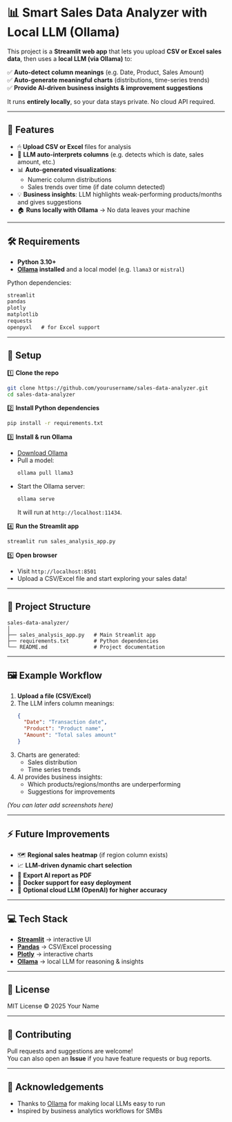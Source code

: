# 📊 Smart Sales Data Analyzer with Local LLM (Ollama)

This project is a **Streamlit web app** that lets you upload **CSV or Excel sales data**, then uses a **local LLM (via Ollama)** to:

✅ **Auto-detect column meanings** (e.g. Date, Product, Sales Amount)  
✅ **Auto-generate meaningful charts** (distributions, time-series trends)  
✅ **Provide AI-driven business insights & improvement suggestions**  

It runs **entirely locally**, so your data stays private. No cloud API required.

---

## 🚀 Features

- 🖱 **Upload CSV or Excel** files for analysis  
- 🧠 **LLM auto-interprets columns** (e.g. detects which is date, sales amount, etc.)  
- 📊 **Auto-generated visualizations**:
  - Numeric column distributions
  - Sales trends over time (if date column detected)
- 💡 **Business insights**: LLM highlights weak-performing products/months and gives suggestions  
- 🏠 **Runs locally with Ollama** → No data leaves your machine  

---

## 🛠 Requirements

- **Python 3.10+**
- **[Ollama](https://ollama.com/) installed** and a local model (e.g. `llama3` or `mistral`)

Python dependencies:
```txt
streamlit
pandas
plotly
matplotlib
requests
openpyxl   # for Excel support
```

---

## 🔧 Setup

1️⃣ **Clone the repo**
```bash
git clone https://github.com/yourusername/sales-data-analyzer.git
cd sales-data-analyzer
```

2️⃣ **Install Python dependencies**
```bash
pip install -r requirements.txt
```

3️⃣ **Install & run Ollama**
- [Download Ollama](https://ollama.com/download)
- Pull a model:
  ```bash
  ollama pull llama3
  ```
- Start the Ollama server:
  ```bash
  ollama serve
  ```
  It will run at `http://localhost:11434`.

4️⃣ **Run the Streamlit app**
```bash
streamlit run sales_analysis_app.py
```

5️⃣ **Open browser**
- Visit `http://localhost:8501`
- Upload a CSV/Excel file and start exploring your sales data!

---

## 📂 Project Structure

```
sales-data-analyzer/
│
├── sales_analysis_app.py   # Main Streamlit app
├── requirements.txt        # Python dependencies
└── README.md               # Project documentation
```

---

## 🖼 Example Workflow

1. **Upload a file (CSV/Excel)**  
2. The LLM infers column meanings:  
   ```json
   {
     "Date": "Transaction date",
     "Product": "Product name",
     "Amount": "Total sales amount"
   }
   ```
3. Charts are generated:
   - Sales distribution
   - Time series trends
4. AI provides business insights:
   - Which products/regions/months are underperforming
   - Suggestions for improvements

*(You can later add screenshots here)*

---

## ⚡ Future Improvements

- 🗺 **Regional sales heatmap** (if region column exists)  
- 📈 **LLM-driven dynamic chart selection**  
- 📄 **Export AI report as PDF**  
- 🐳 **Docker support for easy deployment**  
- 🔗 **Optional cloud LLM (OpenAI) for higher accuracy**

---

## 💻 Tech Stack

- **[Streamlit](https://streamlit.io/)** → interactive UI  
- **[Pandas](https://pandas.pydata.org/)** → CSV/Excel processing  
- **[Plotly](https://plotly.com/python/)** → interactive charts  
- **[Ollama](https://ollama.com/)** → local LLM for reasoning & insights  

---

## 📝 License

MIT License © 2025 Your Name

---

## 🤝 Contributing

Pull requests and suggestions are welcome!  
You can also open an **Issue** if you have feature requests or bug reports.

---

## 🙌 Acknowledgements

- Thanks to [Ollama](https://ollama.com/) for making local LLMs easy to run  
- Inspired by business analytics workflows for SMBs
